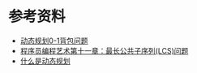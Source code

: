 # 参考资料
* [动态规划0-1背包问题](http://blog.csdn.net/dapengbusi/article/details/7463968)
* [程序员编程艺术第十一章：最长公共子序列(LCS)问题](http://blog.csdn.net/v_july_v/article/details/6695482)
* [什么是动态规划](http://www.zhihu.com/question/23995189)


